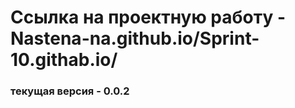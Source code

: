 # Ссылка на проектную работу - Nastena-na.github.io/Sprint-10.githab.io/

### текущая версия - 0.0.2
